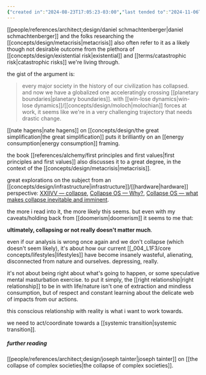 ```yaml
---
{"created in":"2024-08-23T17:05:23-03:00","last tended to":"2024-11-06T18:52:12-03:00","aliases":["collapse","post-collapse","civilization collapse","collapse of our civilization","civilizational collapse","societal collapse"],"tags":["metacrisis","civilizationdesign","topic","🌱"],"dg-publish":true,"notestage":["🌱"],"relevancescore":96,"created":"2024-08-23T17:05:23.902-03:00","updated":"2024-11-19T18:33:40.506-03:00","permalink":"/topics/architect-design/systemic-collapse/","dgPassFrontmatter":true}
---
```


[[people/references/architect;design/daniel schmachtenberger\|daniel schmachtenberger]] and the folks researching the [[concepts/design/metacrisis\|metacrisis]] also often refer to it as a likely though not desirable outcome from the plethora of [[concepts/design/existential risk\|existential]] and [[terms/catastrophic risk\|catastrophic risks]] we're living through.

the gist of the argument is:

> every major society in the history of our civilization has collapsed. and now we have a globalized one acceleratingly crossing [[planetary boundaries\|planetary boundaries]]. with [[win-lose dynamics\|win-lose dynamics]]/[[concepts/design/moloch\|molochian]] forces at work, it seems like we're in a very challenging trajectory that needs drastic change.

[[nate hagens\|nate hagens]] on [[concepts/design/the great simplification\|the great simplification]] puts it brilliantly on an [[energy consumption\|energy consumption]] framing.

the book [[references/alchemy/first principles and first values\|first principles and first values]] also discusses it to a great degree, in the context of the [[concepts/design/metacrisis\|metacrisis]].

great explorations on the subject from an [[concepts/design/infrastructure\|infrastructure]]/[[hardware\|hardware]] perspective: [XXIIVV — collapse](https://wiki.xxiivv.com/site/collapse.html),  [Collapse OS — Why?](http://collapseos.org/), [Collapse OS — what makes collapse inevitable and imminent](http://collapseos.org/civ.html).

the more i read into it, the more likely this seems. but even with my caveats/holding back from [[doomerism\|doomerism]] it seems to me that:

**ultimately, collapsing or not really doesn't matter much**.

even if our analysis is wrong once again and we don't collapse (which doesn't seem likely), it's about how our current [[_004_L1F3/core concepts/lifestyles\|lifestyles]] have become insanely wasteful, alienating, disconnected from nature and ourselves. depressing, really.

it's not about being right about what's going to happen, or some speculative mental masturbation exercise. to put it simply, the [[right relationship\|right relationship]] to be in with life/nature isn't one of extraction and mindless consumption, but of respect and constant learning about the delicate web of impacts from our actions.

this conscious relationship with reality is what i want to work towards.

we need to act/coordinate towards a [[systemic transition\|systemic transition]].

##### further reading

[[people/references/architect;design/joseph tainter\|joseph tainter]] on [[the collapse of complex societies\|the collapse of complex societies]].